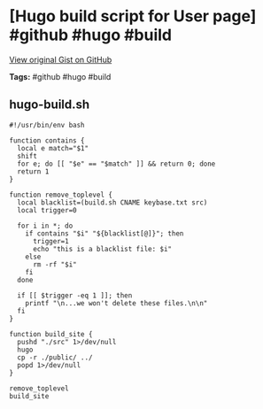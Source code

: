 # [Hugo build script for User page] #github #hugo #build

[View original Gist on GitHub](https://gist.github.com/Integralist/548e1d149e15003b5c799da2520ed46c)

**Tags:** #github #hugo #build

## hugo-build.sh

```shell
#!/usr/bin/env bash

function contains {
  local e match="$1"
  shift
  for e; do [[ "$e" == "$match" ]] && return 0; done
  return 1
}

function remove_toplevel {
  local blacklist=(build.sh CNAME keybase.txt src)
  local trigger=0

  for i in *; do
    if contains "$i" "${blacklist[@]}"; then
      trigger=1
      echo "this is a blacklist file: $i"
    else
      rm -rf "$i"
    fi
  done

  if [[ $trigger -eq 1 ]]; then
    printf "\n...we won't delete these files.\n\n"
  fi
}

function build_site {
  pushd "./src" 1>/dev/null
  hugo
  cp -r ./public/ ../
  popd 1>/dev/null
}

remove_toplevel
build_site
```

